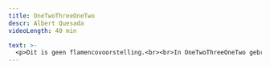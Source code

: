 ```yaml
---
title: OneTwoThreeOneTwo
descr: Albert Quesada
videoLength: 40 min

text: >-
  <p>Dit is geen flamencovoorstelling.<br><br>In OneTwoThreeOneTwo gebruikt een duo dansers hun lichaam en stem om vragen te stellen: wat is flamenco? Hoe creëert deze ongeschreven taal – tegelijkertijd muziek en dans – zo’n intense, directe communicatie?<br><br>Flamenco is een oude maar springlevende vorm. Van de diepste wortels in de zigeunermuziek tot de grootse podiumproducties van vandaag: de kracht komt steeds van hetzelfde fundamentele ritme: 123 123 12 12 12. De intimiteit en de interactie met het publiek van de flamenco tablao creëert een complex web van betekenis, expressie en verhaal – een unieke reeks rituelen en technieken die groeien en evolueren.<br><br>OneTwoThreeOneTwo dissecteert flamenco en legt de magie ervan bloot.</p><p>‍</p><p><strong>Credits</strong></p><p><strong>Concept</strong>: Albert Quesada <strong>Choreography and Dance:</strong> Albert Quesada &amp; Zoltán Vakulya <strong>Sound Design:</strong> Albert Quesada <strong>Light Design</strong>: Bert Van Dijck <strong>Music: </strong>Sabicas, Miguel Poveda, Manolo Caracol, Camarón de la Isla <strong>Costumes:</strong> Sofie Durnez Program <strong>Text:</strong> JS Rafaeli <strong>Musical Advise:</strong> Juan Carlos Lérida <strong>Choreographic Assistant:</strong> Petra Söör &amp; Leo Castro <strong>Production: </strong>Albert Quesada / Klein Verzet vzw <strong>Coproduction:</strong> &nbsp;Charleroi Danses, CCNR, Mercat de les Flors, Vooruit in the frame of the European Network DNA (Departures and Arrivals) / <strong>Co-funded by</strong> the Creative Europe Program of the European Union <strong>With the support of: </strong>SACD, the Vlaamse Gemeenschapscommissie, the Culture Programme of the European Union, and the Koning Boudewijn Stichting <strong>In collaboration with:</strong> PACT Zollverein, Kaaitheater, TAKT/Provinciaal Domein Dommelhof, STUK, El Graner, L’animal a l’esquena</p><p>Foto op homepagina: Dajana Lothert</p><p>Filmed at Tanz Im August in Berlin, August 23rd 2019</p><p>‍</p>
---
```

